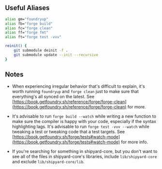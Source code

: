 ## Useful Aliases

```bash
alias gm="foundryup"
alias fb="forge build"
alias fc="forge clean"
alias ff="forge fmt"
alias ft="forge test -vvv"

reinit() {
    git submodule deinit -f .
    git submodule update --init --recursive
}
```


## Notes

- When experiencing irregular behavior that's difficult to explain, it's worth running `foundryup` and `forge clean` just to make sure that everything's all synced on the latest. See [https://book.getfoundry.sh/reference/forge/forge-clean](https://book.getfoundry.sh/reference/forge/forge-clean) for more. 

- It's advisable to run `forge build --watch` while writing a new function to make sure the compiler is happy with your code, especially if the syntax highlighting lags.  It's advisable to run `forge test -vvv --watch` while tweaking a test or tweaking code that a test targets. See [https://book.getfoundry.sh/forge/tests#watch-mode](https://book.getfoundry.sh/forge/tests#watch-mode) for more info.

- If you're searching for something in shipyard-core, but you don't want to see all of the files in shipyard-core's libraries, include `lib/shipyard-core` and exclude `lib/shipyard-core/lib`.